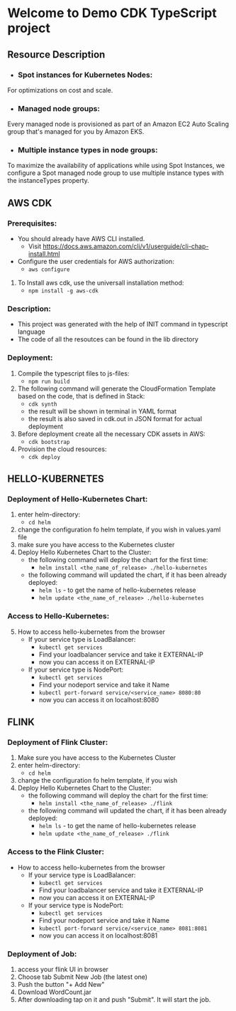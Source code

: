 # Welcome to Demo CDK TypeScript project

## Resource Description
- ### Spot instances for Kubernetes Nodes:
For optimizations on cost and scale.
- ### Managed node groups:
Every managed node is provisioned as part of an Amazon EC2 Auto Scaling group that's managed for you by Amazon EKS.
- ### Multiple instance types in node groups:
To maximize the availability of applications while using Spot Instances, we configure a Spot managed node group to use multiple instance types with the instanceTypes property.


## AWS CDK
### Prerequisites:
- You should already have AWS CLI installed.
  - Visit https://docs.aws.amazon.com/cli/v1/userguide/cli-chap-install.html
- Configure the user credentials for AWS authorization:
  - `aws configure`
1. To Install aws cdk, use the universall installation method:
   - `npm install -g aws-cdk`
### Description:
- This project was generated with the help of INIT command in typescript language
- The code of all the resoutces can be found in the lib directory
### Deployment:
1. Compile the typescript files to js-files:
   - `npm run build`
2. The following command will generate the CloudFormation Template based on the code, that is defined in Stack:
   - `cdk synth`
   - the result will be shown in terminal in YAML format
   - the result is also saved in cdk.out in JSON format for actual deployment
3. Before deployment create all the necessary CDK assets in AWS:
   - `cdk bootstrap`
4. Provision the cloud resources:
   - `cdk deploy`


## HELLO-KUBERNETES
### Deployment of Hello-Kubernetes Chart:
1. enter helm-directory:
   - `cd helm`
2. change the configuration fo helm template, if you wish in values.yaml file
3. make sure you have access to the Kubernetes cluster
4. Deploy Hello Kubernetes Chart to the Cluster:
   - the following command will deploy the chart for the first time:
     - `helm install <the_name_of_release> ./hello-kubernetes`
   - the following command will updated the chart, if it has been already deployed:
     - `helm ls` - to get the name of hello-kubernetes release
     - `helm update <the_name_of_release> ./hello-kubernetes`
### Access to Hello-Kubernetes:
5. How to access hello-kubernetes from the browser
   - If your service type is LoadBalancer:
     - `kubectl get services`
     - Find your loadbalancer service and take it EXTERNAL-IP
     - now you can access it on EXTERNAL-IP
   - If your service type is NodePort:
     - `kubectl get services`
     - Find your nodeport service and take it Name
     - `kubectl port-forward service/<service_name> 8080:80`
     - now you can access it on localhost:8080


## FLINK
### Deployment of Flink Cluster: 
1. Make sure you have access to the Kubernetes Cluster
2. enter helm-directory:
   - `cd helm`
3. change the configuration fo helm template, if you wish
4. Deploy Hello Kubernetes Chart to the Cluster:
   - the following command will deploy the chart for the first time:
     - `helm install <the_name_of_release> ./flink`
   - the following command will updated the chart, if it has been already deployed:
     - `helm ls` - to get the name of hello-kubernetes release
     - `helm update <the_name_of_release> ./flink`
### Access to the Flink Cluster: 
- How to access hello-kubernetes from the browser
  - If your service type is LoadBalancer:
    - `kubectl get services`
    - Find your loadbalancer service and take it EXTERNAL-IP
    - now you can access it on EXTERNAL-IP
  - If your service type is NodePort:
    - `kubectl get services`
    - Find your nodeport service and take it Name
    - `kubectl port-forward service/<service_name> 8081:8081`
    - now you can access it on localhost:8081
### Deployment of Job:
1. access your flink UI in browser
2. Choose tab Submit New Job (the latest one)
3. Push the button "+ Add New"
4. Download WordCount.jar
5. After downloading tap on it and push "Submit". It will start the job.